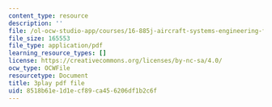 ```yaml
---
content_type: resource
description: ''
file: /ol-ocw-studio-app/courses/16-885j-aircraft-systems-engineering-fall-2005/8518b61e1d1ecf89ca456206df1b2c6f_qcpyFE3u3hw.pdf
file_size: 165553
file_type: application/pdf
learning_resource_types: []
license: https://creativecommons.org/licenses/by-nc-sa/4.0/
ocw_type: OCWFile
resourcetype: Document
title: 3play pdf file
uid: 8518b61e-1d1e-cf89-ca45-6206df1b2c6f
---
```

